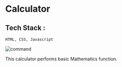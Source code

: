 # Calculator
## Tech Stack :

`HTML, CSS, Javascript`

![command](https://github.com/japneetbhatia/Hacktoberfest-Contribution/blob/master/contributions/calculator/images/img.JPG)

This calculator performs basic Mathematics function.
